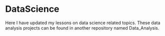 # DataScience
Here I have updated my lessons on data science related topics. These data analysis projects can be found in another repository named Data_Analysis.
